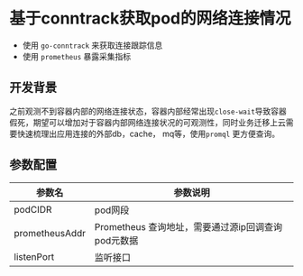 # 基于conntrack获取pod的网络连接情况

- 使用 `go-conntrack` 来获取连接跟踪信息
- 使用 `prometheus` 暴露采集指标

## 开发背景
之前观测不到容器内部的网络连接状态，容器内部经常出现`close-wait`导致容器假死，期望可以增加对于容器内部网络连接状况的可观测性，同时业务迁移上云需要快速梳理出应用连接的外部db，cache， mq等，使用`promql` 更方便查询。

## 参数配置

| 参数名 | 参数说明 | 
| --- | --- |
| podCIDR | pod网段 |
| prometheusAddr | Prometheus 查询地址，需要通过源ip回调查询pod元数据 |
| listenPort | 监听接口 |